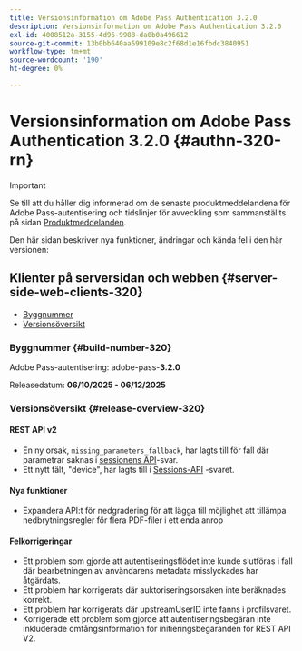 ```yaml
---
title: Versionsinformation om Adobe Pass Authentication 3.2.0
description: Versionsinformation om Adobe Pass Authentication 3.2.0
exl-id: 4008512a-3155-4d96-9988-da0b0a496612
source-git-commit: 13b0bb640aa599109e8c2f68d1e16fbdc3840951
workflow-type: tm+mt
source-wordcount: '190'
ht-degree: 0%

---
```


# Versionsinformation om Adobe Pass Authentication 3.2.0 {#authn-320-rn}

>[!IMPORTANT]
>
> Se till att du håller dig informerad om de senaste produktmeddelandena för Adobe Pass-autentisering och tidslinjer för avveckling som sammanställts på sidan [Produktmeddelanden](/help/authentication/product-announcements.md).

Den här sidan beskriver nya funktioner, ändringar och kända fel i den här versionen:

## Klienter på serversidan och webben {#server-side-web-clients-320}

* [Byggnummer](#build-number-320)
* [Versionsöversikt](#release-overview-320)

### Byggnummer {#build-number-320}

Adobe Pass-autentisering: adobe-pass-**3.2.0**

Releasedatum: **06/10/2025 - 06/12/2025**

### Versionsöversikt {#release-overview-320}

#### REST API v2

* En ny orsak, `missing_parameters_fallback`, har lagts till för fall där parametrar saknas i [sessionens API](/help/authentication/integration-guide-programmers/rest-apis/rest-api-v2/apis/sessions-apis/rest-api-v2-sessions-apis-create-authentication-session.md)-svar.
* Ett nytt fält, &quot;device&quot;, har lagts till i [Sessions-API](/help/authentication/integration-guide-programmers/rest-apis/rest-api-v2/apis/sessions-apis/rest-api-v2-sessions-apis-retrieve-authentication-session-information-using-code.md) -svaret.

#### Nya funktioner

* Expandera API:t för nedgradering för att lägga till möjlighet att tillämpa nedbrytningsregler för flera PDF-filer i ett enda anrop

#### Felkorrigeringar

* Ett problem som gjorde att autentiseringsflödet inte kunde slutföras i fall där bearbetningen av användarens metadata misslyckades har åtgärdats.
* Ett problem har korrigerats där auktoriseringsorsaken inte beräknades korrekt.
* Ett problem har korrigerats där upstreamUserID inte fanns i profilsvaret.
* Korrigerade ett problem som gjorde att autentiseringsbegäran inte inkluderade omfångsinformation för initieringsbegäranden för REST API V2.
